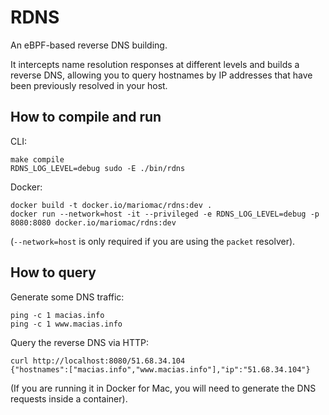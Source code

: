 # RDNS

An eBPF-based reverse DNS building.

It intercepts name resolution responses at different levels and builds a reverse DNS, allowing you to
query hostnames by IP addresses that have been previously resolved in your host.

## How to compile and run

CLI:
```
make compile
RDNS_LOG_LEVEL=debug sudo -E ./bin/rdns
```

Docker:
```
docker build -t docker.io/mariomac/rdns:dev .
docker run --network=host -it --privileged -e RDNS_LOG_LEVEL=debug -p 8080:8080 docker.io/mariomac/rdns:dev
```

(`--network=host` is only required if you are using the `packet` resolver).

## How to query

Generate some DNS traffic:

```
ping -c 1 macias.info
ping -c 1 www.macias.info
```

Query the reverse DNS via HTTP:

```
curl http://localhost:8080/51.68.34.104
{"hostnames":["macias.info","www.macias.info"],"ip":"51.68.34.104"}
```

(If you are running it in Docker for Mac, you will need to generate the DNS requests inside a container).